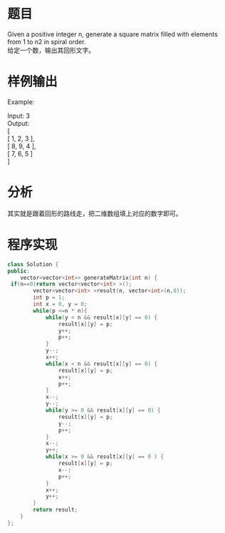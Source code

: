 # 题目
Given a positive integer n, generate a square matrix filled with elements from 1 to n2 in spiral order.\
给定一个数，输出其回形文字。
# 样例输出
Example:

Input: 3\
Output:\
[\
 [ 1, 2, 3 ],\
 [ 8, 9, 4 ],\
 [ 7, 6, 5 ]\
]
# 分析
其实就是跟着回形的路线走，把二维数组填上对应的数字即可。
# 程序实现
```cpp
class Solution {
public:
    vector<vector<int>> generateMatrix(int n) {
 if(n==0)return vector<vector<int> >();
        vector<vector<int> >result(n, vector<int>(n,0));
        int p = 1;
        int x = 0, y = 0;
        while(p <=n * n){
            while(y < n && result[x][y] == 0) {
                result[x][y] = p;
                y++;
                p++;
            }
            y--;
            x++;
            while(x < n && result[x][y] == 0) {
                result[x][y] = p;
                x++;
                p++;
            }
            x--;
            y--;
            while(y >= 0 && result[x][y] == 0) {
                result[x][y] = p;
                y--;
                p++;
            }
            x--;
            y++;
            while(x >= 0 && result[x][y] == 0 ) {
                result[x][y] = p;
                x--;
                p++;
            }
            x++;
            y++;
        }
        return result;
    }
};